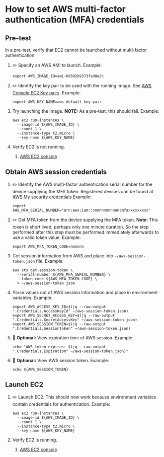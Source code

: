 # How to set AWS multi-factor authentication (MFA) credentials

## Pre-test

In a pre-test, verify that EC2 cannot be launched without multi-factor authentication.

1. :pencil2: Specify an AWS AMI to launch.
   Example:

    ```console
    export AWS_IMAGE_ID=ami-0d592b9373fad0e2c
    ```

1. :pencil2: Identify the key pair to be used with the running image.
   See [AWS Console EC2 Key pairs](https://console.aws.amazon.com/ec2/v2/home?region=us-east-1#KeyPairs:).
   Example:

    ```console
    export AWS_KEY_NAME=aws-default-key-pair
    ```

1. Try launching the image.
   **NOTE:** As a pre-test, this should fail.
   Example:

    ```console
    aws ec2 run-instances \
      --image-id ${AWS_IMAGE_ID} \
      --count 1 \
      --instance-type t2.micro \
      --key-name ${AWS_KEY_NAME}
    ```

1. Verify EC2 is not running.
   1. [AWS EC2 console](https://console.aws.amazon.com/ec2/v2/home?region=us-east-1#Instances:sort=keyName)

## Obtain AWS session credentials

1. :pencil2: Identify the AWS multi-factor authentication serial number for the device supplying the MFA token.
   Registered devices can be found at
   [AWS My security credentials](https://console.aws.amazon.com/iam/home?region=us-east-1#/security_credentials)
   Example:

    ```console
    export AWS_MFA_SERIAL_NUMBER="arn:aws:iam::nnnnnnnnnnnn:mfa/xxxxxxxx"
    ```

1. :pencil2: Get MFA token from the device supplying the MFA token.
   **Note:** This token is short lived;  perhaps only one minute duration.
   So the step performed after this step must be performed immediately afterwards to use a valid token value.
   Example:

    ```console
    export AWS_MFA_TOKEN_CODE=nnnnnn
    ```

1. Get session information from AWS and place into `~/aws-session-token.json` file.
   Example:

    ```console
    aws sts get-session-token \
      --serial-number ${AWS_MFA_SERIAL_NUMBER} \
      --token-code ${AWS_MFA_TOKEN_CODE} \
      > ~/aws-session-token.json
    ```

1. Parse values out of AWS session information and place in environment variables.
   Example:

    ```console
    export AWS_ACCESS_KEY_ID=$(jq --raw-output ".Credentials.AccessKeyId" ~/aws-session-token.json)
    export AWS_SECRET_ACCESS_KEY=$(jq --raw-output ".Credentials.SecretAccessKey" ~/aws-session-token.json)
    export AWS_SESSION_TOKEN=$(jq --raw-output ".Credentials.SessionToken" ~/aws-session-token.json)
    ```

1. :thinking: **Optional:** View expiration time of AWS session.
   Example:

    ```console
    echo "AWS token expires: $(jq --raw-output ".Credentials.Expiration" ~/aws-session-token.json)"
    ```

1. :thinking: **Optional:** View AWS session token.
   Example:

    ```console
    echo ${AWS_SESSION_TOKEN}
    ```

## Launch EC2

1. :pencil2: Launch EC2.
   This should now work because environment variables contain credentials for authentication.
   Example:

    ```console
    aws ec2 run-instances \
      --image-id ${AWS_IMAGE_ID} \
      --count 1 \
      --instance-type t2.micro \
      --key-name ${AWS_KEY_NAME}
    ```

1. Verify EC2 is running.
   1. [AWS EC2 console](https://console.aws.amazon.com/ec2/v2/home?region=us-east-1#Instances:sort=keyName)
